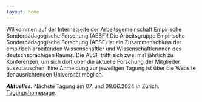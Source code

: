 ```yaml
---
layout: home
---
```


Willkommen auf der Internetseite der Arbeitsgemeinschaft Empirische Sonderpädagogische Forschung (AESF)! 
Die Arbeitsgruppe Empirische Sonderpädagogische Forschung (AESF) ist ein Zusammenschluss der empirisch arbeitenden Wissenschaftler und Wissenschaftlerinnen des deutschsprachigen Raums. Die AESF trifft sich zwei mal jährlich zu Konferenzen, um sich dort über die aktuelle Forschung der Mitglieder auszutauschen. Eine Anmeldung zur jeweiligen Tagung ist über die Website der ausrichtenden Universität möglich.

***Aktuelles:***
Nächste Tagung am 07. und 08.06.2024 in Zürich. [Tagungshomepage](https://www.bildungfueralle.ch/event/arbeitsgemeinschaft-empirische-sonderpaedagogische-forschung-aesf-fruehjahrstagung).